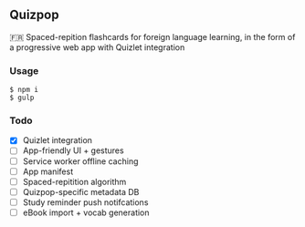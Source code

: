 ## Quizpop

:fr: Spaced-repition flashcards for foreign language learning, in the form of a progressive web app with Quizlet integration

### Usage

```
$ npm i
$ gulp
```

### Todo

- [x] Quizlet integration
- [ ] App-friendly UI + gestures
- [ ] Service worker offline caching
- [ ] App manifest
- [ ] Spaced-repitition algorithm
- [ ] Quizpop-specific metadata DB
- [ ] Study reminder push notifcations
- [ ] eBook import + vocab generation
